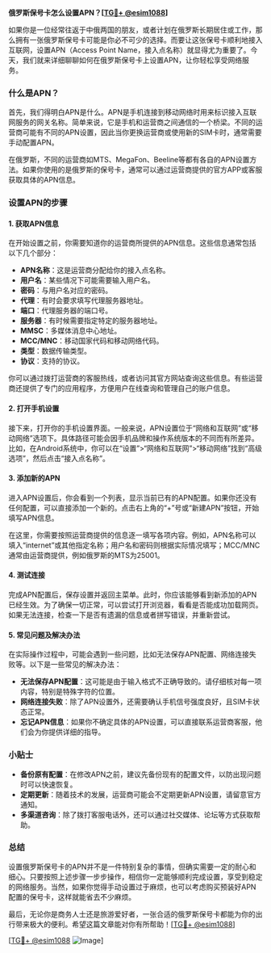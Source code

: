 **俄罗斯保号卡怎么设置APN？[[TG💪+ @esim1088](https://t.me/s/esim1088)]**

如果你是一位经常往返于中俄两国的朋友，或者计划在俄罗斯长期居住或工作，那么拥有一张俄罗斯保号卡可能是你必不可少的选择。而要让这张保号卡顺利地接入互联网，设置APN（Access Point Name，接入点名称）就显得尤为重要了。今天，我们就来详细聊聊如何在俄罗斯保号卡上设置APN，让你轻松享受网络服务。

### 什么是APN？

首先，我们得明白APN是什么。APN是手机连接到移动网络时用来标识接入互联网服务的网关名称。简单来说，它是手机和运营商之间通信的一个桥梁。不同的运营商可能有不同的APN设置，因此当你更换运营商或使用新的SIM卡时，通常需要手动配置APN。

在俄罗斯，不同的运营商如MTS、MegaFon、Beeline等都有各自的APN设置方法。如果你使用的是俄罗斯的保号卡，通常可以通过运营商提供的官方APP或客服获取具体的APN信息。

### 设置APN的步骤

#### 1. 获取APN信息

在开始设置之前，你需要知道你的运营商所提供的APN信息。这些信息通常包括以下几个部分：

- **APN名称**：这是运营商分配给你的接入点名称。
- **用户名**：某些情况下可能需要输入用户名。
- **密码**：与用户名对应的密码。
- **代理**：有时会要求填写代理服务器地址。
- **端口**：代理服务器的端口号。
- **服务器**：有时候需要指定特定的服务器地址。
- **MMSC**：多媒体消息中心地址。
- **MCC/MNC**：移动国家代码和移动网络代码。
- **类型**：数据传输类型。
- **协议**：支持的协议。

你可以通过拨打运营商的客服热线，或者访问其官方网站查询这些信息。有些运营商还提供了专门的应用程序，方便用户在线查询和管理自己的账户信息。

#### 2. 打开手机设置

接下来，打开你的手机设置界面。一般来说，APN设置位于“网络和互联网”或“移动网络”选项下。具体路径可能会因手机品牌和操作系统版本的不同而有所差异。比如，在Android系统中，你可以在“设置”>“网络和互联网”>“移动网络”找到“高级选项”，然后点击“接入点名称”。

#### 3. 添加新的APN

进入APN设置后，你会看到一个列表，显示当前已有的APN配置。如果你还没有任何配置，可以直接添加一个新的。点击右上角的“+”号或“新建APN”按钮，开始填写APN信息。

在这里，你需要按照运营商提供的信息逐一填写各项内容。例如，APN名称可以填入“internet”或其他指定名称；用户名和密码则根据实际情况填写；MCC/MNC通常由运营商提供，例如俄罗斯的MTS为25001。

#### 4. 测试连接

完成APN配置后，保存设置并返回主菜单。此时，你应该能够看到新添加的APN已经生效。为了确保一切正常，可以尝试打开浏览器，看看是否能成功加载网页。如果无法连接，检查一下是否有遗漏的信息或者拼写错误，并重新尝试。

#### 5. 常见问题及解决办法

在实际操作过程中，可能会遇到一些问题，比如无法保存APN配置、网络连接失败等。以下是一些常见的解决办法：

- **无法保存APN配置**：这可能是由于输入格式不正确导致的。请仔细核对每一项内容，特别是特殊字符的位置。
- **网络连接失败**：除了APN设置外，还需要确认手机信号强度良好，且SIM卡状态正常。
- **忘记APN信息**：如果你不确定具体的APN设置，可以直接联系运营商客服，他们会为你提供详细的指导。

### 小贴士

- **备份原有配置**：在修改APN之前，建议先备份现有的配置文件，以防出现问题时可以快速恢复。
- **定期更新**：随着技术的发展，运营商可能会不定期更新APN设置，请留意官方通知。
- **多渠道咨询**：除了拨打客服电话外，还可以通过社交媒体、论坛等方式获取帮助。

### 总结

设置俄罗斯保号卡的APN并不是一件特别复杂的事情，但确实需要一定的耐心和细心。只要按照上述步骤一步步操作，相信你一定能够顺利完成设置，享受到稳定的网络服务。当然，如果你觉得手动设置过于麻烦，也可以考虑购买预装好APN配置的保号卡，这样就能省去不少麻烦。

最后，无论你是商务人士还是旅游爱好者，一张合适的俄罗斯保号卡都能为你的出行带来极大的便利。希望这篇文章能对你有所帮助！[[TG💪+ @esim1088](https://t.me/s/esim1088)]

[[TG💪+ @esim1088](https://t.me/s/esim1088) ![Image](https://i.postimg.cc/4NQfJmqS/Snipaste-2025-05-13-00-14-12.png)]
